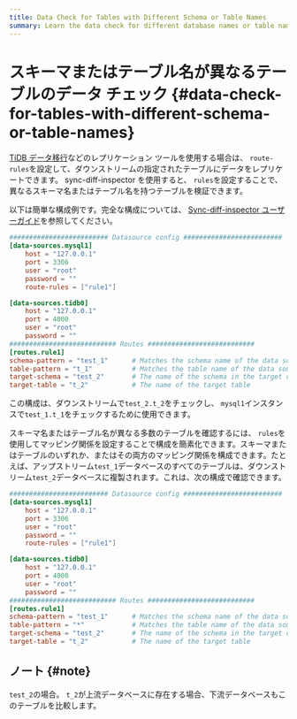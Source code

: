 ```yaml
---
title: Data Check for Tables with Different Schema or Table Names
summary: Learn the data check for different database names or table names.
---
```


# スキーマまたはテーブル名が異なるテーブルのデータ チェック {#data-check-for-tables-with-different-schema-or-table-names}

[TiDB データ移行](/dm/dm-overview.md)などのレプリケーション ツールを使用する場合は、 `route-rules`を設定して、ダウンストリームの指定されたテーブルにデータをレプリケートできます。 sync-diff-inspector を使用すると、 `rules`を設定することで、異なるスキーマ名またはテーブル名を持つテーブルを検証できます。

以下は簡単な構成例です。完全な構成については、 [Sync-diff-inspector ユーザーガイド](/sync-diff-inspector/sync-diff-inspector-overview.md)を参照してください。

```toml
######################### Datasource config #########################
[data-sources.mysql1]
    host = "127.0.0.1"
    port = 3306
    user = "root"
    password = ""
    route-rules = ["rule1"]

[data-sources.tidb0]
    host = "127.0.0.1"
    port = 4000
    user = "root"
    password = ""
########################### Routes ###########################
[routes.rule1]
schema-pattern = "test_1"      # Matches the schema name of the data source. Supports the wildcards "*" and "?"
table-pattern = "t_1"          # Matches the table name of the data source. Supports the wildcards "*" and "?"
target-schema = "test_2"       # The name of the schema in the target database
target-table = "t_2"           # The name of the target table
```

この構成は、ダウンストリームで`test_2.t_2`をチェックし、 `mysql1`インスタンスで`test_1.t_1`をチェックするために使用できます。

スキーマ名またはテーブル名が異なる多数のテーブルを確認するには、 `rules`を使用してマッピング関係を設定することで構成を簡素化できます。スキーマまたはテーブルのいずれか、またはその両方のマッピング関係を構成できます。たとえば、アップストリーム`test_1`データベースのすべてのテーブルは、ダウンストリーム`test_2`データベースに複製されます。これは、次の構成で確認できます。

```toml
######################### Datasource config #########################
[data-sources.mysql1]
    host = "127.0.0.1"
    port = 3306
    user = "root"
    password = ""
    route-rules = ["rule1"]

[data-sources.tidb0]
    host = "127.0.0.1"
    port = 4000
    user = "root"
    password = ""
########################### Routes ###########################
[routes.rule1]
schema-pattern = "test_1"      # Matches the schema name of the data source. Supports the wildcards "*" and "?"
table-pattern = "*"            # Matches the table name of the data source. Supports the wildcards "*" and "?"
target-schema = "test_2"       # The name of the schema in the target database
target-table = "t_2"           # The name of the target table
```

## ノート {#note}

`test_2`の場合。 `t_2`が上流データベースに存在する場合、下流データベースもこのテーブルを比較します。
